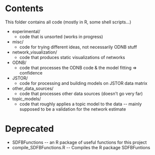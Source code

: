 Contents
========

This folder contains all code (mostly in R, some shell scripts...)

* experimental/
  * code that is unsorted (works in progress)
* misc/
  * code for trying different ideas, not necessarily ODNB stuff
* network_visualization/
  * code that produces static visualizations of networks
* ODNB/
  * code that processes the ODNB code & the model fitting => confidence
* JSTOR/
  * code for processing and building models on JSTOR data matrix
* other_data_sources/
  * code that processes other data sources (doesn't go very far)
* topic_models/
  * code that roughly applies a topic model to the data -- mainly supposed to be a validation for the network estimate

Deprecated
==========

* SDFBFunctions           -- an R package of useful functions for this project
* compile_SDFBFunctions.R -- Compiles the R package SDFBFuntions
